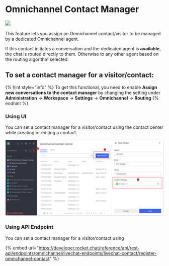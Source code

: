 # Omnichannel Contact Manager

​![](https://files.gitbook.com/v0/b/gitbook-28427.appspot.com/o/assets%2F-M418Ul0aSTwf2PYsyPW%2Fsync%2F1654b99a4e9df54521f42da4d3c1a7fbdb9f2238.jpg?generation=1633366358329646\&alt=media)

​This feature lets you assign an Omnichannel contact/visitor to be managed by a dedicated Omnichannel agent.

If this contact initiates a conversation and the dedicated agent is **available**, the chat is routed directly to them. Otherwise to any other agent based on the routing algorithm selected.

## **To set a contact manager for a visitor/contact:**

{% hint style="info" %}
To get this functional, you need to enable **Assign new conversations to the contact manager** by changing the setting under **Administration** -> **Workspace** -> **Settings** -> **Omnichannel** -> **Routing**
{% endhint %}

### Using UI

You can set a contact manager for a visitor/contact using the contact center while creating or editing a contact.

![Set Omnichannel contact manager](<../../../../.gitbook/assets/Set Omnichannel contact manager>)

### Using API Endpoint

You can set a contact manager for a visitor/contact using

{% embed url="https://developer.rocket.chat/reference/api/rest-api/endpoints/omnichannel/livechat-endpoints/livechat-contact/register-omnichannel-contact" %}
